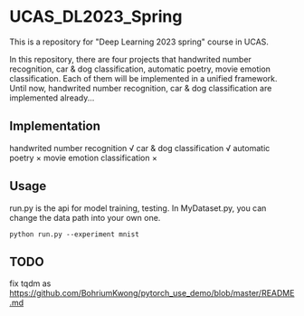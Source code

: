 # UCAS_DL2023_Spring
This is a repository for "Deep Learning 2023 spring" course in UCAS.

In this repository, there are four projects that handwrited number recognition, car & dog classification, automatic poetry, movie emotion classification. Each of them will be implemented in a unified framework. Until now, handwrited number recognition, car & dog classification are implemented already...

## Implementation
handwrited number recognition   √
car & dog classification        √
automatic poetry                ×
movie emotion classification    ×

## Usage
run.py is the api for model training, testing. In MyDataset.py, you can change the data path into your own one.

```
python run.py --experiment mnist
```

## TODO
fix tqdm as https://github.com/BohriumKwong/pytorch_use_demo/blob/master/README.md
